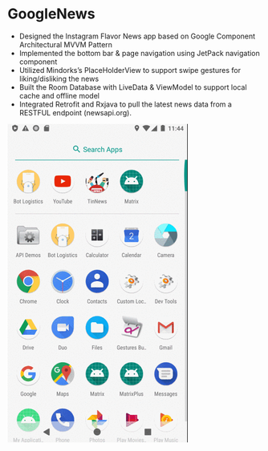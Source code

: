 # GoogleNews

* Designed the Instagram Flavor News app based on Google Component Architectural MVVM Pattern
* Implemented the bottom bar & page navigation using JetPack navigation component
* Utilized Mindorks’s PlaceHolderView to support swipe gestures for liking/disliking the news
* Built the Room Database with LiveData & ViewModel to support local cache and offline model
* Integrated Retrofit and Rxjava to pull the latest news data from a RESTFUL endpoint (newsapi.org).



![grab-landing-page](https://github.com/mhan00/GoogleNews/blob/a180ae1e1d7f5dd6d01b994291a8f05a9b9686e0/%E5%9B%BE%E7%89%87%201.gif)
